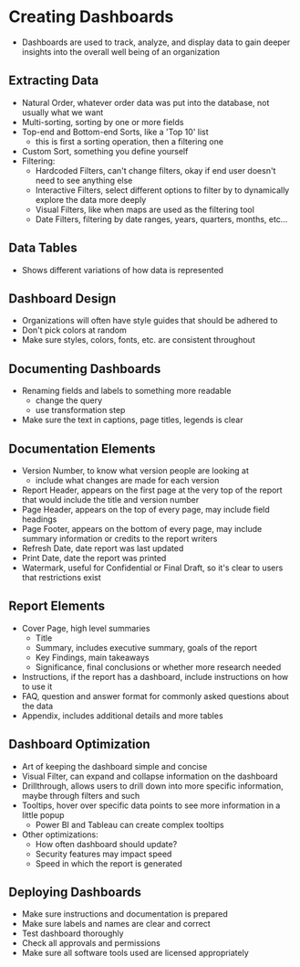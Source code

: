 # Creating Dashboards

- Dashboards are used to track, analyze, and display data to gain deeper insights into the overall well being of an organization

## Extracting Data

- Natural Order, whatever order data was put into the database, not usually what we want
- Multi-sorting, sorting by one or more fields
- Top-end and Bottom-end Sorts, like a 'Top 10' list
    - this is first a sorting operation, then a filtering one
- Custom Sort, something you define yourself
- Filtering:
    - Hardcoded Filters, can't change filters, okay if end user doesn't need to see anything else
    - Interactive Filters, select different options to filter by to dynamically explore the data more deeply
    - Visual Filters, like when maps are used as the filtering tool
    - Date Filters, filtering by date ranges, years, quarters, months, etc...
    
## Data Tables

- Shows different variations of how data is represented

## Dashboard Design

- Organizations will often have style guides that should be adhered to
- Don't pick colors at random
- Make sure styles, colors, fonts, etc. are consistent throughout

## Documenting Dashboards

- Renaming fields and labels to something more readable
    - change the query
    - use transformation step
- Make sure the text in captions, page titles, legends is clear

## Documentation Elements

- Version Number, to know what version people are looking at
    - include what changes are made for each version
- Report Header, appears on the first page at the very top of the report that would include the title and version number
- Page Header, appears on the top of every page, may include field headings
- Page Footer, appears on the bottom of every page, may include summary information or credits to the report writers
- Refresh Date, date report was last updated
- Print Date, date the report was printed
- Watermark, useful for Confidential or Final Draft, so it's clear to users that restrictions exist

## Report Elements

- Cover Page, high level summaries
    - Title
    - Summary, includes executive summary, goals of the report
    - Key Findings, main takeaways
    - Significance, final conclusions or whether more research needed
- Instructions, if the report has a dashboard, include instructions on how to use it
- FAQ, question and answer format for commonly asked questions about the data
- Appendix, includes additional details and more tables

## Dashboard Optimization

- Art of keeping the dashboard simple and concise
- Visual Filter, can expand and collapse information on the dashboard
- Drillthrough, allows users to drill down into more specific information, maybe through filters and such
- Tooltips, hover over specific data points to see more information in a little popup
    - Power BI and Tableau can create complex tooltips
- Other optimizations:
    - How often dashboard should update?
    - Security features may impact speed
    - Speed in which the report is generated

## Deploying Dashboards

- Make sure instructions and documentation is prepared
- Make sure labels and names are clear and correct
- Test dashboard thoroughly
- Check all approvals and permissions
- Make sure all software tools used are licensed appropriately

